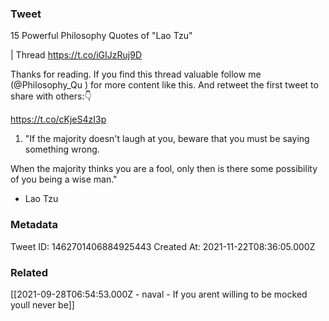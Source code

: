 ### Tweet
15 Powerful Philosophy Quotes of "Lao Tzu" 

| Thread https://t.co/iGIJzRuj9D

Thanks for reading. If you find this thread valuable follow me (@Philosophy_Qu ) for more content like this. And retweet the first tweet to share with others:👇

https://t.co/cKjeS4zI3p

1. "If the majority doesn't laugh at you, beware that you must be saying something wrong. 

When the majority thinks you are a fool, only then is there some possibility of you being a wise man." 

- Lao Tzu

### Metadata
Tweet ID: 1462701406884925443
Created At: 2021-11-22T08:36:05.000Z

### Related
[[2021-09-28T06:54:53.000Z - naval - If you arent willing to be mocked youll never be]]


